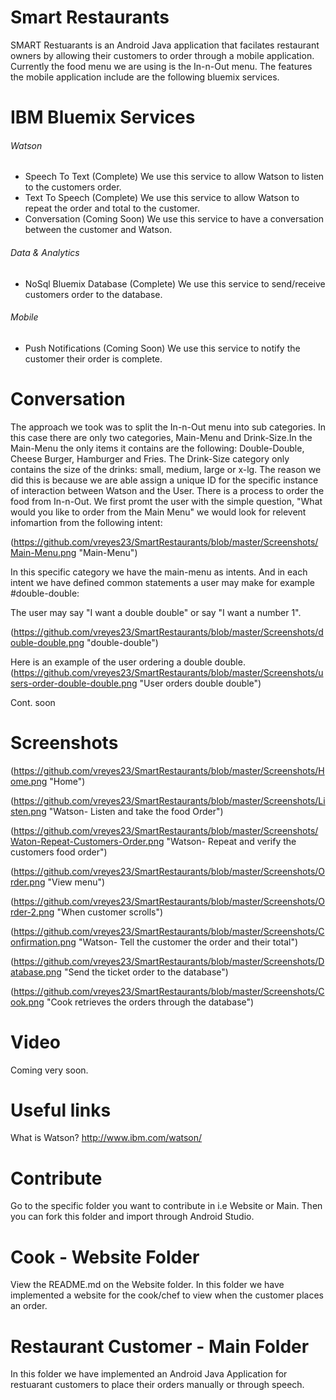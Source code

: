 Smart Restaurants
======
SMART Restuarants is an Android Java application that facilates restaurant owners by allowing their customers to order  through a mobile application. Currently the food menu we are using is the In-n-Out menu. The features the mobile application include are the following bluemix services. 

IBM Bluemix Services
======

###### Watson
   * Speech To Text (Complete) We use this service to allow Watson to listen to the customers order. 
   * Text To Speech (Complete) We use this service to allow Watson to repeat the order and total to the customer. 
   * Conversation (Coming Soon) We use this service to have a conversation between the customer and Watson. 
   
###### Data & Analytics
   * NoSql Bluemix Database (Complete) We use this service to send/receive customers order to the database.                          
   
###### Mobile
   * Push Notifications (Coming Soon) We use this service to notify the customer their order is complete. 
   
Conversation 
======
The approach we took was to split the In-n-Out menu into sub categories. In this case there are only two categories, Main-Menu and Drink-Size.In the Main-Menu the only items it contains are the following: Double-Double, Cheese Burger, Hamburger and Fries. The Drink-Size category only contains the size of the drinks: small, medium, large or x-lg. The reason we did this is because we are able assign a unique ID for the specific instance of interaction between Watson and the User. There is a process to order the food from In-n-Out. We first promt the user with the simple question, "What would you like to order from the Main Menu" we would look for relevent infomartion from the following intent:

(https://github.com/vreyes23/SmartRestaurants/blob/master/Screenshots/Main-Menu.png "Main-Menu")

In this specific category we have the main-menu as intents. And in each intent we have defined common statements a user may make for example #double-double:


The user may say "I want a double double" or say "I want a number 1".

(https://github.com/vreyes23/SmartRestaurants/blob/master/Screenshots/double-double.png "double-double")

Here is an example of the user ordering a double double. 
(https://github.com/vreyes23/SmartRestaurants/blob/master/Screenshots/users-order-double-double.png "User orders double double")

Cont. soon

Screenshots
======
(https://github.com/vreyes23/SmartRestaurants/blob/master/Screenshots/Home.png "Home")

(https://github.com/vreyes23/SmartRestaurants/blob/master/Screenshots/Listen.png "Watson- Listen and take the food Order")

(https://github.com/vreyes23/SmartRestaurants/blob/master/Screenshots/Waton-Repeat-Customers-Order.png "Watson- Repeat and verify the customers food order")

(https://github.com/vreyes23/SmartRestaurants/blob/master/Screenshots/Order.png "View menu")

(https://github.com/vreyes23/SmartRestaurants/blob/master/Screenshots/Order-2.png "When customer scrolls")

(https://github.com/vreyes23/SmartRestaurants/blob/master/Screenshots/Confirmation.png "Watson- Tell the customer the order and their total")

(https://github.com/vreyes23/SmartRestaurants/blob/master/Screenshots/Database.png "Send the ticket order to the database")

(https://github.com/vreyes23/SmartRestaurants/blob/master/Screenshots/Cook.png "Cook retrieves the orders through the database")

Video
======
Coming very soon.

Useful links 
======
What is Watson? http://www.ibm.com/watson/

Contribute 
======
Go to the specific folder you want to contribute in i.e Website or Main. Then you can fork this folder and import through Android Studio.

Cook - Website Folder
======
View the README.md on the Website folder. In this folder we have implemented a website for the cook/chef to view when the customer places an order.

Restaurant Customer - Main Folder
======
In this folder we have implemented an Android Java Application for restuarant customers to place their orders manually or through speech. 

